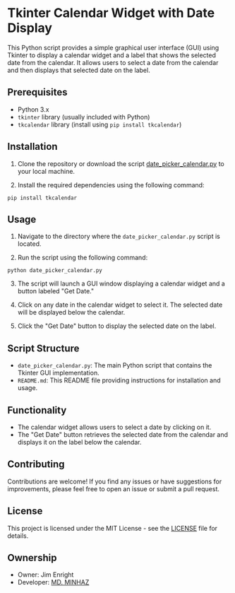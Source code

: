 # Tkinter Calendar Widget with Date Display

This Python script provides a simple graphical user interface (GUI) using Tkinter to display a calendar widget and a label that shows the selected date from the calendar. It allows users to select a date from the calendar and then displays that selected date on the label.

## Prerequisites

- Python 3.x
- `tkinter` library (usually included with Python)
- `tkcalendar` library (install using `pip install tkcalendar`)

## Installation

1. Clone the repository or download the script [date_picker_calendar.py](date_picker_calender.py) to your local machine.

2. Install the required dependencies using the following command:
```commandline
pip install tkcalendar
```


## Usage

1. Navigate to the directory where the `date_picker_calendar.py` script is located.

2. Run the script using the following command:
```commandline
python date_picker_calendar.py
```

3. The script will launch a GUI window displaying a calendar widget and a button labeled "Get Date."

4. Click on any date in the calendar widget to select it. The selected date will be displayed below the calendar.

5. Click the "Get Date" button to display the selected date on the label.

## Script Structure

- `date_picker_calendar.py`: The main Python script that contains the Tkinter GUI implementation.
- `README.md`: This README file providing instructions for installation and usage.

## Functionality

- The calendar widget allows users to select a date by clicking on it.
- The "Get Date" button retrieves the selected date from the calendar and displays it on the label below the calendar.

## Contributing

Contributions are welcome! If you find any issues or have suggestions for improvements, please feel free to open an issue or submit a pull request.

## License

This project is licensed under the MIT License - see the [LICENSE](LICENSE) file for details.


## Ownership
- Owner: Jim Enright
- Developer: [MD. MINHAZ](https://github.com/majesticminhaz/)

